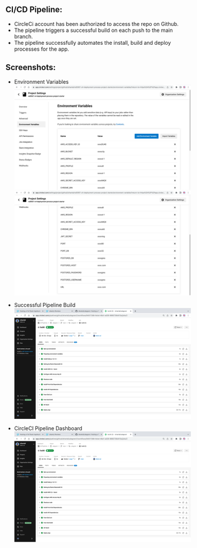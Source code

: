 ## CI/CD Pipeline:

* CircleCi account has been authorized to access the repo on Github.
* The pipeline triggers a successful build on each push to the main branch.
* The pipeline successfully automates the install, build and deploy processes for the app.

## Screenshots:

* Environment Variables
![env_var_page_1](../screenshots/CircleCI_ENV_page1.png)
![env_var_page_2](../screenshots/CircleCI_ENV_page2.png)

* Successful Pipeline Build
![successful_pipeline_build](../screenshots/CircleCI_Successful_Pipeline_Build.png)

* CircleCI Pipeline Dashboard
![successful_pipeline_build](../screenshots/CircleCI_Successful_Pipeline_Build.png)
